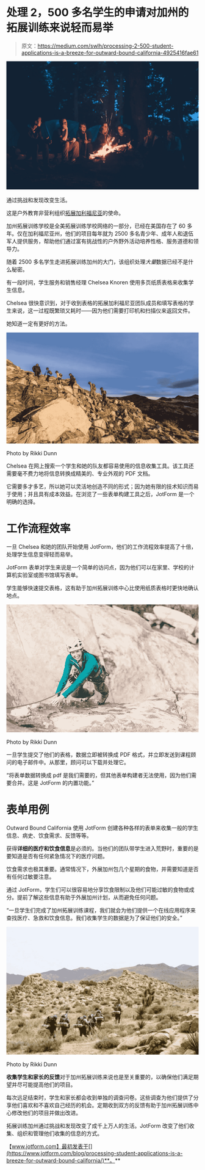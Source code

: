 # 处理 2，500 多名学生的申请对加州的拓展训练来说轻而易举

> 原文：<https://medium.com/swlh/processing-2-500-student-applications-is-a-breeze-for-outward-bound-california-4925416fae61>

![](img/e159bc483b30a8a82c94f38cb7c36282.png)

通过挑战和发现改变生活。

这是户外教育非营利组织[拓展加利福尼亚](https://outwardboundcalifornia.org/)的使命。

加州拓展训练学校是全美拓展训练学校网络的一部分，已经在美国存在了 60 多年。仅在加利福尼亚州，他们的项目每年就为 2500 多名青少年、成年人和退伍军人提供服务，帮助他们通过富有挑战性的户外野外活动培养性格、服务道德和领导力。

随着 2500 多名学生走进拓展训练加州的大门，该组织处理*大量*数据已经不是什么秘密。

有一段时间，学生服务和销售经理 Chelsea Knoren 使用多页纸质表格来收集学生信息。

Chelsea 很快意识到，对于收到表格的拓展加利福尼亚团队成员和填写表格的学生来说，这一过程既繁琐又耗时——因为他们需要打印机和扫描仪来返回文件。

她知道一定有更好的方法。

![](img/057872ec011c2bee3e9fdaeebf0d2ddd.png)

Photo by Rikki Dunn

Chelsea 在网上搜索一个学生和她的队友都容易使用的信息收集工具。该工具还需要毫不费力地将信息转换成精美的、专业外观的 PDF 文档。

它需要多才多艺，所以她可以灵活地创造不同的形式；因为她有限的技术知识而易于使用；并且具有成本效益。在浏览了一些表单构建工具之后，JotForm 是一个明确的选择。

# 工作流程效率

一旦 Chelsea 和她的团队开始使用 JotForm，他们的工作流程效率提高了十倍，处理学生信息变得轻而易举。

JotForm 表单对学生来说是一个简单的访问点，因为他们可以在家里、学校的计算机实验室或图书馆填写表单。

学生能够快速提交表格，这有助于加州拓展训练中心比使用纸质表格时更快地确认地点。

![](img/bbe1f52cd74675b133f256564bff1ef6.png)

Photo by Rikki Dunn

一旦学生提交了他们的表格，数据立即被转换成 PDF 格式，并立即发送到课程顾问的电子邮件中。从那里，顾问可以下载并处理它。

“将表单数据转换成 pdf 是我们需要的，但其他表单构建者无法使用，因为他们需要合并。这是 JotForm 的内置功能。”

# 表单用例

Outward Bound California 使用 JotForm 创建各种各样的表单来收集一般的学生信息、病史、饮食需求、反馈等等。

获得**详细的医疗和饮食信息**是必须的。当他们的团队带学生进入荒野时，重要的是要知道是否有任何紧急情况下的医疗问题。

饮食需求也极其重要。通常情况下，外展加州包几个星期的食物，并需要知道是否有任何过敏要注意。

通过 JotForm，学生们可以很容易地分享饮食限制以及他们可能过敏的食物或成分。提前了解这些信息有助于外展加州计划，从而避免任何问题。

“一旦学生们完成了加州拓展训练课程，我们就会为他们提供一个在线应用程序来查找医疗、急救和饮食信息。我们收集学生的数据是为了保证他们的安全。”

![](img/c21171f890bbfbe536858d7e8f2a8fb7.png)

Photo by Rikki Dunn

**收集学生和家长的反馈**对于加州拓展训练来说也是至关重要的，以确保他们满足期望并尽可能提高他们的项目。

每次远足结束时，学生和家长都会收到单独的调查问卷。这些调查为他们提供了分享他们喜欢和不喜欢自己经历的机会。定期收到双方的反馈有助于加州拓展训练中心修改他们的项目并做出改进。

拓展训练加州通过挑战和发现改变了成千上万人的生活。JotForm 改变了他们收集、组织和管理他们收集的信息的方式。

【www.jotform.com】最初发表于[](https://www.jotform.com/blog/processing-student-applications-is-a-breeze-for-outward-bound-california/)**。**